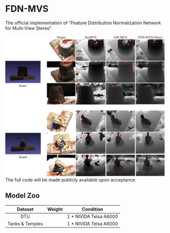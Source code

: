 # FDN-MVS
The official implementation of "Feature Distribution Normalization Network for Multi-View Stereo”.
<div align="center">
  <img width="1600", src="./dtu.jpg">
</div>
The full code will be made publicly available upon acceptance.

## Model Zoo
|  Dataset   | Weight  |  Condition  |
|  :----:  | :----:  |:----:  |
|  DTU  |   | 1 * NIVIDA Telsa A6000  |
|  Tanks & Temples  |   | 1 * NIVIDA Telsa A6000  |
